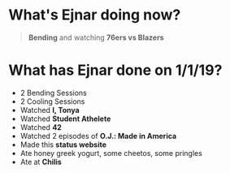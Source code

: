 # What's Ejnar doing now?
> __Bending__ and watching __76ers vs Blazers__

# What has Ejnar done on 1/1/19?
* 2 Bending Sessions
* 2 Cooling Sessions
* Watched __I, Tonya__
* Watched __Student Athelete__
* Watched __42__
* Watched 2 episodes of __O.J.: Made in America__
* Made this __status website__
* Ate honey greek yogurt, some cheetos, some pringles
* Ate at __Chilis__
